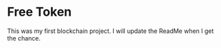 # Free Token

This was my first blockchain project. I will update the ReadMe when I get the chance.
